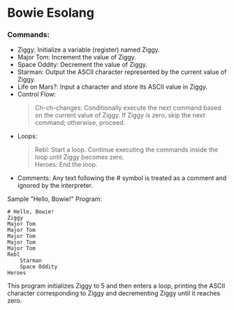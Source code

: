 # Bowie Esolang

### Commands:

- Ziggy: Initialize a variable (register) named Ziggy.
- Major Tom: Increment the value of Ziggy.
- Space Oddity: Decrement the value of Ziggy.
- Starman: Output the ASCII character represented by the current value of Ziggy.
- Life on Mars?: Input a character and store its ASCII value in Ziggy.
- Control Flow:
    > Ch-ch-changes: Conditionally execute the next command based on the current value of Ziggy. If Ziggy is zero, skip the next command; otherwise, proceed.
- Loops:
  > Rebl: Start a loop. Continue executing the commands inside the loop until Ziggy becomes zero.
  > <br> Heroes: End the loop.
- Comments: Any text following the # symbol is treated as a comment and ignored by the interpreter.

Sample "Hello, Bowie!" Program:
```bowie
# Hello, Bowie!
Ziggy
Major Tom
Major Tom
Major Tom
Major Tom
Major Tom
Rebl
    Starman
    Space Oddity
Heroes
```
This program initializes Ziggy to 5 and then enters a loop, printing the ASCII character corresponding to Ziggy and decrementing Ziggy until it reaches zero.
